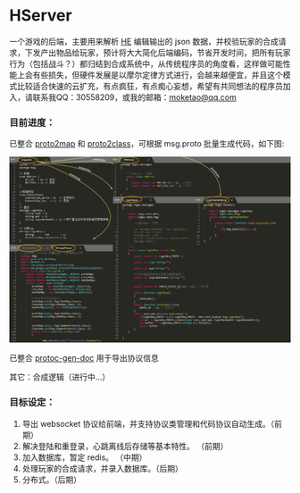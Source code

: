 # HServer

一个游戏的后端，主要用来解析 [HE](https://github.com/moketao/HEditor) 编辑输出的 json 数据，并校验玩家的合成请求，下发产出物品给玩家，预计将大大简化后端编码，节省开发时间，把所有玩家行为（包括战斗？）都归结到合成系统中，从传统程序员的角度看，这样做可能性能上会有些损失，但硬件发展是以摩尔定律方式进行，会越来越便宜，并且这个模式比较适合快速的云扩充，有点疯狂，有点痴心妄想，希望有共同想法的程序员加入，请联系我QQ：30558209，或我的邮箱：moketao@qq.com


### 目前进度：

已整合 [proto2map](https://github.com/moketao/proto2map) 和 [proto2class](https://github.com/moketao/proto2class)，可根据 msg.proto 批量生成代码，如下图:

![截图](https://github.com/moketao/HServer/raw/master/snap/pic.png)


已整合 [protoc-gen-doc](https://github.com/pseudomuto/protoc-gen-doc) 用于导出协议信息

其它：合成逻辑（进行中...）



### 目标设定：

1. 导出 websocket 协议给前端，并支持协议类管理和代码协议自动生成。（前期）
1. 解决登陆和重登录，心跳离线后存储等基本特性。 （前期）
1. 加入数据库，暂定 redis。 （中期）
1. 处理玩家的合成请求，并录入数据库。（后期）
1. 分布式。（后期）

